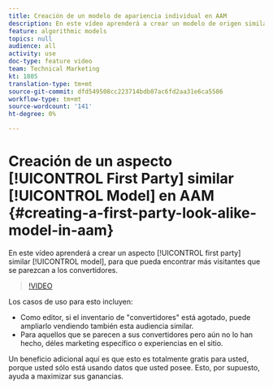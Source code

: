 ```yaml
---
title: Creación de un modelo de apariencia individual en AAM
description: En este vídeo aprenderá a crear un modelo de origen similar para que pueda encontrar más visitantes que se parezcan a los convertidores.
feature: algorithmic models
topics: null
audience: all
activity: use
doc-type: feature video
team: Technical Marketing
kt: 1805
translation-type: tm+mt
source-git-commit: dfd549508cc223714bdb07ac6fd2aa31e6ca5586
workflow-type: tm+mt
source-wordcount: '141'
ht-degree: 0%

---
```



# Creación de un aspecto [!UICONTROL First Party] similar [!UICONTROL Model] en AAM {#creating-a-first-party-look-alike-model-in-aam}

En este vídeo aprenderá a crear un aspecto [!UICONTROL first party] similar [!UICONTROL model], para que pueda encontrar más visitantes que se parezcan a los convertidores.

>[!VIDEO](https://video.tv.adobe.com/v/23504/?quality=12)

Los casos de uso para esto incluyen:

* Como editor, si el inventario de &quot;convertidores&quot; está agotado, puede ampliarlo vendiendo también esta audiencia similar.
* Para aquellos que se parecen a sus convertidores pero aún no lo han hecho, déles marketing específico o experiencias en el sitio.

Un beneficio adicional aquí es que esto es totalmente gratis para usted, porque usted sólo está usando datos que usted posee. Esto, por supuesto, ayuda a maximizar sus ganancias.
